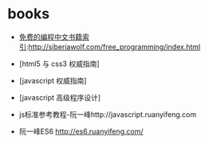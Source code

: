 # books

* [免费的编程中文书籍索引](http://siberiawolf.com/free_programming/index.html):http://siberiawolf.com/free_programming/index.html

* [html5 与 css3 权威指南]

* [javascript 权威指南]

* [javascript 高级程序设计]

* js标准参考教程-阮一峰http://javascript.ruanyifeng.com

* 阮一峰ES6 http://es6.ruanyifeng.com/ 



